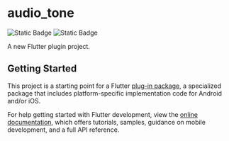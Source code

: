 # audio_tone

![Static Badge](https://img.shields.io/badge/bless-Cats-green)
![Static Badge](https://img.shields.io/badge/AI-doubao-pink)

A new Flutter plugin project.

## Getting Started

This project is a starting point for a Flutter
[plug-in package](https://flutter.dev/to/develop-plugins),
a specialized package that includes platform-specific implementation code for
Android and/or iOS.

For help getting started with Flutter development, view the
[online documentation](https://docs.flutter.dev), which offers tutorials,
samples, guidance on mobile development, and a full API reference.

